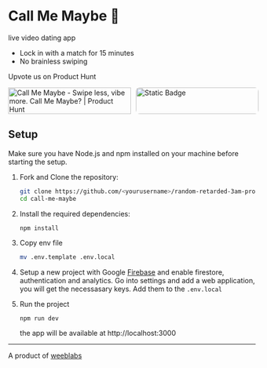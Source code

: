 # Call Me Maybe 🤙

live video dating app

- Lock in with a match for 15 minutes
- No brainless swiping

Upvote us on Product Hunt

<div style="display: flex; align-items: center;">
    <a href="https://www.producthunt.com/posts/call-me-maybe?embed=true&utm_source=badge-featured&utm_medium=badge&utm_souce=badge-call&#0045;me&#0045;maybe" target="_blank">
        <img src="https://api.producthunt.com/widgets/embed-image/v1/featured.svg?post_id=880188&theme=light&t=1739691988280" alt="Call&#0032;Me&#0032;Maybe - Swipe&#0032;less&#0044;&#0032;vibe&#0032;more&#0046;&#0032;Call&#0032;Me&#0032;Maybe&#0063; | Product Hunt" style="width: 250px; height: 54px;" width="250" height="54" />
    </a>
    <a href="https://callmemaybe.xyz" target="_blank">
        <img alt="Static Badge" src="https://img.shields.io/badge/-callmemaybe.xyz-blue?style=for-the-badge&logo=call" style="margin-left: 10px; width: 250px; height: 54px; border-radius: 8px;" />
    </a>
</div>




## Setup

Make sure you have Node.js and npm installed on your machine before starting the setup.

1. Fork and Clone the repository:
   ```bash
   git clone https://github.com/<yourusername>/random-retarded-3am-project call-me-maybe
   cd call-me-maybe
   ```

2. Install the required dependencies:
   ```bash
   npm install
   ```

3. Copy env file
   ```bash
   mv .env.template .env.local
   ```

4. Setup a new project with Google [Firebase](https://firebase.google.com/) and enable firestore, authentication and analytics.
   Go into settings and add a web application, you will get the necessasary keys. Add them to the `.env.local`

5. Run the project
   ```
   npm run dev
   ```
   the app will be available at http://localhost:3000

---

A product of [weeblabs](https://weeblabs.com)